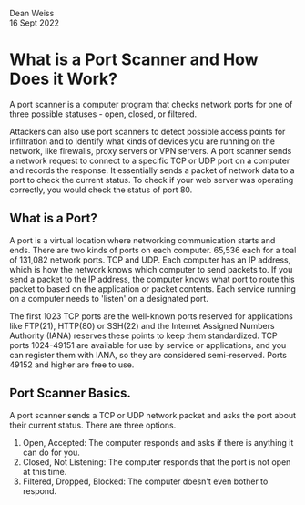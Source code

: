 Dean Weiss <br>
16 Sept 2022

# What is a Port Scanner and How Does it Work?
<p> A port scanner is a computer program that checks network ports for one of three possible statuses - open, closed, or filtered. </P

<p> Attackers can also use port scanners to detect possible access points for infiltration and to identify what kinds of devices you are running on the network, like firewalls, proxy servers or VPN servers. A port scanner sends a network request to connect to a specific TCP or UDP port on a computer and records the response. It essentially sends a packet  of network data to a port to check the current status. To check if your web server was operating correctly, you would check the status of port 80. </P>

## What is a Port?
<p> A port is a virtual location where networking communication starts and ends. There are two kinds of ports on each computer. 65,536 each for a toal of 131,082 network ports. TCP and UDP. Each computer has an IP address, which is how the network knows which computer to send packets to. If you send a packet to the IP address, the computer knows what port to route this packet to based on the application or packet contents. Each service running on a computer needs to 'listen' on a designated port.</P>
<p> The first 1023 TCP ports are the well-known ports reserved for applications like FTP(21), HTTP(80) or SSH(22) and the Internet Assigned Numbers Authority (IANA) reserves these points to keep them standardized. TCP ports 1024-49151 are available for use by service or applications, and you can register them with IANA, so they are considered semi-reserved. Ports 49152 and higher are free to use.</p>

## Port Scanner Basics.
<p> A port scanner sends a TCP or UDP network packet and asks the port about their current status. There are three options.</p>
<ol>
  <li> Open, Accepted: The computer responds and asks if there is anything it can do for you. </li>
  <li> Closed, Not Listening: The computer responds that the port is not open at this time. </li>
  <li> Filtered, Dropped, Blocked: The computer doesn't even bother to respond. </li>
</ol>
